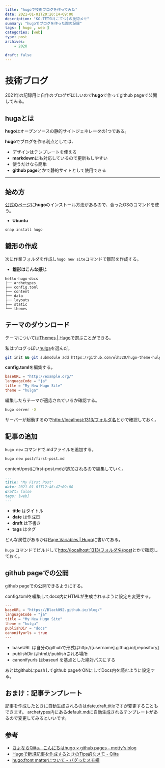 ```yaml
---
title: "hugoで技術ブログを作ってみた"
date: 2021-01-01T20:20:14+09:00
description: "KO-TETSU(こてつ)の技術メモ"
summary: "hugoでブログを作った際の記録"
tags: [ hugo , web ]
categories: [web]
type: post
archives:
    - 2020

draft: false
---
```


# 技術ブログ

2021年の記録用に自作のブログがほしいので**hugo**で作ってgithub pageで公開してみる。

## hugaとは
**hugo**はオープンソースの静的サイトジェネレータの1つである。

**hugo**でブログを作る利点としては、
- デザインはテンプレートを使える
- **markdown**にも対応しているので更新もしやすい
- 使うだけなら簡単
- **github page**とかで静的サイトとして使用できる

---
## 始め方
[公式のページ](https://gohugo.io/getting-started/installing)に**hugo**のインストール方法があるので、合ったOSのコマンドを使う。

- **Ubuntu**

``` sh
snap install hugo
```

## 雛形の作成
次に作業フォルダを作成し```hugo new site```コマンドで雛形を作成する。

- **雛形はこんな感じ**

``` 
hello-hugo-docs
├── archetypes
├── config.toml
├── content
├── data
├── layouts
├── static
└── themes
```

## テーマのダウンロード
テーマについては[Themes | Hugo](https://themes.gohugo.io/)で選ぶことができる。

私はブログっぽい[hulga](https://themes.gohugo.io/hugo-theme-hulga/)を選んだ。


``` sh
git init && git submodule add https://github.com/wlh320/hugo-theme-hulga.git themes/hulga
```

**config.toml**を編集する。

``` toml
baseURL = "http://example.org/"
languageCode = "ja"
title = "My New Hugo Site"
theme = "hulga"
```

編集したらテーマが適応されているか確認する。

``` sh
hugo server -D

```
サーバーが起動するので[http://localhost:1313/フォルダ名](http://localhost:1313/)とかで確認しておく。

## 記事の追加
```hugo new``` コマンドで.mdファイルを追加する。

``` sh
hugo new post/first-post.md
```

content/postにfirst-post.mdが追加されるので編集していく。

``` markdown
---
title: "My First Post"
date: 2021-01-01T12:46:47+09:00
draft: false
tags: [web]
---
```
- **title** はタイトル
- **date** は作成日
- **draft** は下書き
- **tags** はタグ

どんな属性があるかは[Page Variables | Hugo](https://gohugo.io/variables/page/)に書いてある。

```hugo``` コマンドでビルドして[http://localhost:1313/フォルダ名/post](http://localhost:1313/)とかで確認しておく。

## github pageでの公開
github pageでの公開できるようにする。

config.tomlを編集してdocs内にHTMLが生成されるように設定を変更する。
``` toml
---
baseURL = "https://Black092.github.io/blog/"
languageCode = "ja"
title = "My New Hugo Site"
theme = "hulga"
publishDir = "docs"
canonifyurls = true
---
```

- baseURL は自分のgithubで形式はhttp://[username].githug.io/[repository]
- publishDir はhtmlがpublishされる場所
- canonifyurls はbaseurl を基点とした絶対パスにする

あとはgithubにpushしてgithub pageをONにしてDocs内を読むように設定する。

## おまけ：記事テンプレート
記事を作成したときに自動生成されるのはdate,draft,titleですが変更することもできます。
archetypes内にあるdefault.mdに自動生成されるテンプレートがあるので変更してみるといいです。


## 参考
- [さよならQiita、こんにちはhugo × github pages - motty's blog](https://anyblog.hatenablog.jp/entry/2020/06/21/153128)
- [Hugoで新規記事を作成するときのTips的なメモ - Qiita](https://qiita.com/n0bisuke/items/4701481c3bca4df81b0b)
- [hugo:front matterについて - バグったメモ欄](https://burumos.xyz/posts/hugo/hugo-front-matter/)